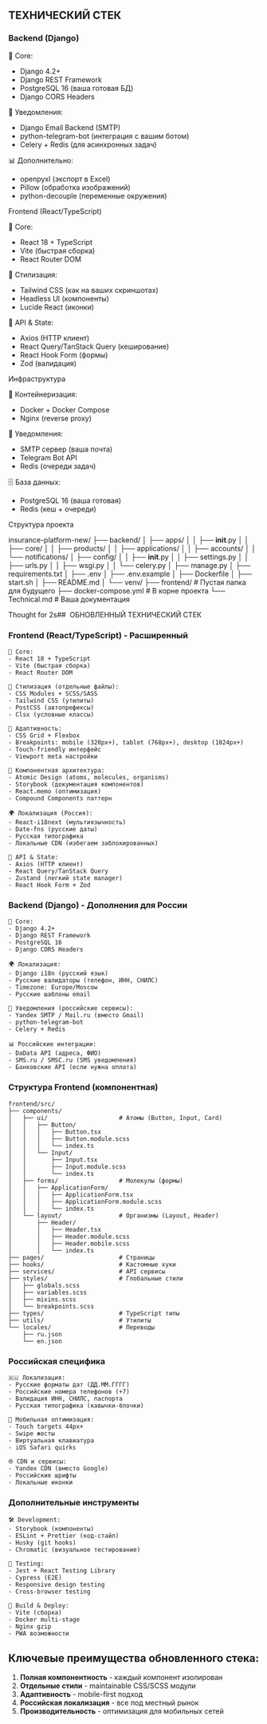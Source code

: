 ## ТЕХНИЧЕСКИЙ СТЕК

### **Backend (Django)**

🔧 Core:
- Django 4.2+ 
- Django REST Framework
- PostgreSQL 16 (ваша готовая БД)
- Django CORS Headers

📧 Уведомления:
- Django Email Backend (SMTP)
- python-telegram-bot (интеграция с вашим ботом)
- Celery + Redis (для асинхронных задач)

📊 Дополнительно:
- openpyxl (экспорт в Excel)
- Pillow (обработка изображений)
- python-decouple (переменные окружения)

Frontend (React/TypeScript)

🎨 Core:
- React 18 + TypeScript
- Vite (быстрая сборка)
- React Router DOM

💅 Стилизация:
- Tailwind CSS (как на ваших скриншотах)
- Headless UI (компоненты)
- Lucide React (иконки)

📡 API & State:
- Axios (HTTP клиент)
- React Query/TanStack Query (кеширование)
- React Hook Form (формы)
- Zod (валидация)

Инфраструктура

🐳 Контейнеризация:
- Docker + Docker Compose
- Nginx (reverse proxy)

📨 Уведомления:
- SMTP сервер (ваша почта)
- Telegram Bot API
- Redis (очереди задач)

🗄️ База данных:
- PostgreSQL 16 (ваша готовая)
- Redis (кеш + очереди)

Структура проекта

insurance-platform-new/
├── backend/
│   ├── apps/
│   │   ├── __init__.py
│   │   ├── core/
│   │   ├── products/
│   │   ├── applications/
│   │   ├── accounts/
│   │   └── notifications/
│   ├── config/
│   │   ├── __init__.py
│   │   ├── settings.py
│   │   ├── urls.py
│   │   ├── wsgi.py
│   │   └── celery.py
│   ├── manage.py
│   ├── requirements.txt
│   ├── .env
│   ├── .env.example
│   ├── Dockerfile
│   ├── start.sh
│   ├── README.md
│   └── venv/
├── frontend/                 # Пустая папка для будущего
├── docker-compose.yml        # В корне проекта
└── Technical.md             # Ваша документация

Thought for 2s## ️ ОБНОВЛЕННЫЙ ТЕХНИЧЕСКИЙ СТЕК

### **Frontend (React/TypeScript) - Расширенный**

```plaintext
🎨 Core:
- React 18 + TypeScript
- Vite (быстрая сборка)
- React Router DOM

💅 Стилизация (отдельные файлы):
- CSS Modules + SCSS/SASS
- Tailwind CSS (утилиты)
- PostCSS (автопрефиксы)
- Clsx (условные классы)

📱 Адаптивность:
- CSS Grid + Flexbox
- Breakpoints: mobile (320px+), tablet (768px+), desktop (1024px+)
- Touch-friendly интерфейс
- Viewport meta настройки

🧩 Компонентная архитектура:
- Atomic Design (atoms, molecules, organisms)
- Storybook (документация компонентов)
- React.memo (оптимизация)
- Compound Components паттерн

🌍 Локализация (Россия):
- React-i18next (мультиязычность)
- Date-fns (русские даты)
- Русская типографика
- Локальные CDN (избегаем заблокированных)

📡 API & State:
- Axios (HTTP клиент)
- React Query/TanStack Query
- Zustand (легкий state manager)
- React Hook Form + Zod
```

### **Backend (Django) - Дополнения для России**

```plaintext
🔧 Core:
- Django 4.2+
- Django REST Framework
- PostgreSQL 16
- Django CORS Headers

🌍 Локализация:
- Django i18n (русский язык)
- Русские валидаторы (телефон, ИНН, СНИЛС)
- Timezone: Europe/Moscow
- Русские шаблоны email

📧 Уведомления (российские сервисы):
- Yandex SMTP / Mail.ru (вместо Gmail)
- python-telegram-bot
- Celery + Redis

📊 Российские интеграции:
- DaData API (адреса, ФИО)
- SMS.ru / SMSC.ru (SMS уведомления)
- Банковские API (если нужна оплата)
```

### **Структура Frontend (компонентная)**

```plaintext
frontend/src/
├── components/
│   ├── ui/                    # Атомы (Button, Input, Card)
│   │   ├── Button/
│   │   │   ├── Button.tsx
│   │   │   ├── Button.module.scss
│   │   │   └── index.ts
│   │   └── Input/
│   │       ├── Input.tsx
│   │       ├── Input.module.scss
│   │       └── index.ts
│   ├── forms/                 # Молекулы (формы)
│   │   ├── ApplicationForm/
│   │   │   ├── ApplicationForm.tsx
│   │   │   ├── ApplicationForm.module.scss
│   │   │   └── index.ts
│   └── layout/                # Организмы (Layout, Header)
│       ├── Header/
│       │   ├── Header.tsx
│       │   ├── Header.module.scss
│       │   ├── Header.mobile.scss
│       │   └── index.ts
├── pages/                     # Страницы
├── hooks/                     # Кастомные хуки
├── services/                  # API сервисы
├── styles/                    # Глобальные стили
│   ├── globals.scss
│   ├── variables.scss
│   ├── mixins.scss
│   └── breakpoints.scss
├── types/                     # TypeScript типы
├── utils/                     # Утилиты
└── locales/                   # Переводы
    ├── ru.json
    └── en.json
```


### **Российская специфика**

```plaintext
🇷🇺 Локализация:
- Русские форматы дат (ДД.ММ.ГГГГ)
- Российские номера телефонов (+7)
- Валидация ИНН, СНИЛС, паспорта
- Русская типографика (кавычки-ёлочки)

📱 Мобильная оптимизация:
- Touch targets 44px+
- Swipe жесты
- Виртуальная клавиатура
- iOS Safari quirks

🌐 CDN и сервисы:
- Yandex CDN (вместо Google)
- Российские шрифты
- Локальные иконки
```

### **Дополнительные инструменты**

```plaintext
🛠️ Development:
- Storybook (компоненты)
- ESLint + Prettier (код-стайл)
- Husky (git hooks)
- Chromatic (визуальное тестирование)

📱 Testing:
- Jest + React Testing Library
- Cypress (E2E)
- Responsive design testing
- Cross-browser testing

🚀 Build & Deploy:
- Vite (сборка)
- Docker multi-stage
- Nginx gzip
- PWA возможности
```

## Ключевые преимущества обновленного стека:

1. **Полная компонентность** - каждый компонент изолирован
2. **Отдельные стили** - maintainable CSS/SCSS модули
3. **Адаптивность** - mobile-first подход
4. **Российская локализация** - все под местный рынок
5. **Производительность** - оптимизация для мобильных сетей